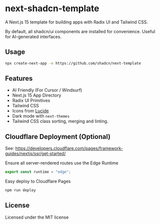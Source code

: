 # next-shadcn-template

A Next.js 15 template for building apps with Radix UI and Tailwind CSS.

By default, all shadcn/ui components are installed for convenience. Useful for AI-generated interfaces.

## Usage

```bash
npx create-next-app -e https://github.com/shadcn/next-template
```

## Features
- AI Friendly (For Cursor / Windsurf)
- Next.js 15 App Directory
- Radix UI Primitives
- Tailwind CSS
- Icons from [Lucide](https://lucide.dev)
- Dark mode with `next-themes`
- Tailwind CSS class sorting, merging and linting.

## Cloudflare Deployment (Optional)
See: https://developers.cloudflare.com/pages/framework-guides/nextjs/ssr/get-started/


Ensure all server-rendered routes use the Edge Runtime
```js
export const runtime = "edge";
```

Easy deploy to Cloudflare Pages
```bash
npm run deploy
```

## License

Licensed under the MIT license
